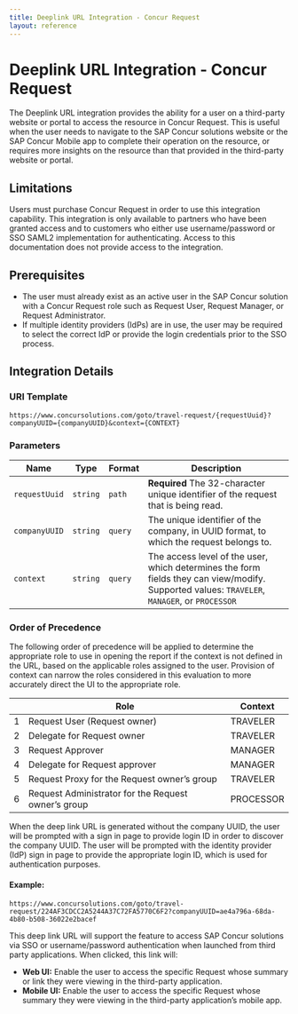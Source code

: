 ```yaml
---
title: Deeplink URL Integration - Concur Request
layout: reference
---
```


# Deeplink URL Integration - Concur Request

The Deeplink URL integration provides the ability for a user on a third-party website or portal to access the resource in Concur Request. This is useful when the user needs to navigate to the SAP Concur solutions website or the SAP Concur Mobile app to complete their operation on the resource, or requires more insights on the resource than that provided in the third-party website or portal.

## <a name="limitations"></a>Limitations

Users must purchase Concur Request in order to use this integration capability. This integration is only available to partners who have been granted access and to customers who either use username/password or SSO SAML2 implementation for authenticating. Access to this documentation does not provide access to the integration.

## <a name="pre-req"></a>Prerequisites

* The user must already exist as an active user in the SAP Concur solution with a Concur Request role such as Request User, Request Manager, or Request Administrator.
* If multiple identity providers (IdPs) are in use, the user may be required to select the correct IdP or provide the login credentials prior to the SSO process.

## <a name="integration-details"></a>Integration Details

### URI Template

```shell
https://www.concursolutions.com/goto/travel-request/{requestUuid}?companyUUID={companyUUID}&context={CONTEXT}
```
### Parameters

|Name|Type|Format|Description|
|---|---|---|---|
|`requestUuid`|`string`|`path`|**Required** The 32-character unique identifier of the request that is being read.|
|`companyUUID`|`string`|`query`|The unique identifier of the company, in UUID format, to which the request belongs to.|
|`context`|`string`|`query`|The access level of the user, which determines the form fields they can view/modify. Supported values: `TRAVELER`, `MANAGER`, or `PROCESSOR`|

### Order of Precedence

The following order of precedence will be applied to determine the appropriate role to use in opening the report if the context is not defined in the URL, based on the applicable roles assigned to the user. Provision of context can narrow the roles considered in this evaluation to more accurately direct the UI to the appropriate role.

||Role|Context|
|---|---|---|
|1|Request User (Request owner)|TRAVELER|
|2|Delegate for Request owner|TRAVELER|
|3|Request Approver|MANAGER|
|4|Delegate for Request approver|MANAGER|
|5|Request Proxy for the Request owner’s group|TRAVELER|
|6|Request Administrator for the Request owner’s group|PROCESSOR|

When the deep link URL is generated without the company UUID, the user will be prompted with a sign in page to provide login ID in order to discover the company UUID. The user will be prompted with the identity provider (IdP) sign in page to provide the appropriate login ID, which is used for authentication purposes.

#### Example:

```shell
https://www.concursolutions.com/goto/travel-request/224AF3CDCC2A5244A37C72FA5770C6F2?companyUUID=ae4a796a-68da-4b80-b508-36022e2bacef
```

This deep link URL will support the feature to access SAP Concur solutions via SSO or username/password authentication when launched from third party applications. When clicked, this link will:

* **Web UI:** Enable the user to access the specific Request whose summary or link they were viewing in the third-party application.
* **Mobile UI:** Enable the user to access the specific Request whose summary they were viewing in the third-party application’s mobile app.

